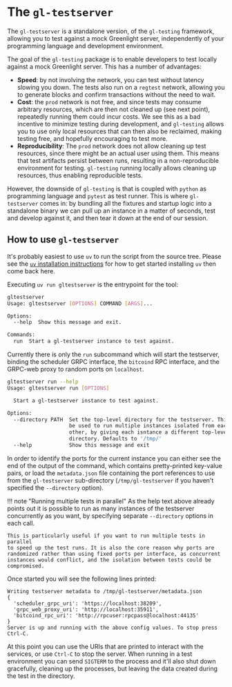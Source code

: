 # The `gl-testserver`

The `gl-testserver` is a standalone version, of the `gl-testing`
framework, allowing you to test against a mock Greenlight server,
independently of your programming language and development
environment.

The goal of the `gl-testing` package is to enable developers to test
locally against a mock Greenlight server. This has a number of
advantages:

 - **Speed**: by not involving the network, you can test without
   latency slowing you down. The tests also run on a `regtest`
   network, allowing you to generate blocks and confirm transactions
   without the need to wait.
 - **Cost**: the `prod` network is not free, and since tests may
   consume arbitrary resources, which are then not cleaned up (see
   next point), repeatedly running them could incur costs. We see this
   as a bad incentive to minimize testing during development, and
   `gl-testing` allows you to use only local resources that can then
   also be reclaimed, making testing free, and hopefully encouraging
   to test more.
 - **Reproducibility**: The `prod` network does not allow cleaning up
   test resources, since there might be an actual user using
   them. This means that test artifacts persist between runs,
   resulting in a non-reproducible environment for
   testing. `gl-testing` running locally allows cleaning up resources,
   thus enabling reproducible tests.

However, the downside of `gl-testing` is that is coupled with `python`
as programming language and `pytest` as test runner. This is where
`gl-testserver` comes in: by bundling all the fixtures and startup
logic into a standalone binary we can pull up an instance in a matter
of seconds, test and develop against it, and then tear it down at the
end of our session.

## How to use `gl-testserver`

It's probably easiest to use `uv` to run the script from the source
tree. Please see the [`uv` installation instructions][uv/install] for
how to get started installing `uv` then come back here.

Executing `uv run gltestserver` is the entrypoint for the tool:

```bash
gltestserver
Usage: gltestserver [OPTIONS] COMMAND [ARGS]...

Options:
  --help  Show this message and exit.

Commands:
  run  Start a gl-testserver instance to test against.
```

Currently there is only the `run` subcommand which will start the
testserver, binding the scheduler GRPC interface, the `bitcoind` RPC
interface, and the GRPC-web proxy to random ports on `localhost`.


```bash
gltestserver run --help
Usage: gltestserver run [OPTIONS]

  Start a gl-testserver instance to test against.

Options:
  --directory PATH  Set the top-level directory for the testserver. This can
					be used to run multiple instances isolated from each
					other, by giving each isntance a different top-level
					directory. Defaults to '/tmp/'
  --help            Show this message and exit
```

In order to identify the ports for the current instance you can either
see the end of the output of the command, which contains
pretty-printed key-value pairs, or load the `metadata.json` file
containing the port references to use from the `gl-testserver`
sub-directory (`/tmp/gl-testserver` if you haven't specified the
`--directory` option).

!!! note "Running multiple tests in parallel"
	As the help text above already points out it is possible to run as many
	instances of the testserver concurrently as you want, by specifying
	separate `--directory` options in each call.

	This is particularly useful if you want to run multiple tests in parallel
	to speed up the test runs. It is also the core reason why ports are
	randomized rather than using fixed ports per interface, as concurrent
	instances would conflict, and the isolation between tests could be
	compromised.

Once started you will see the following lines printed:

```
Writing testserver metadata to /tmp/gl-testserver/metadata.json
{
  'scheduler_grpc_uri': 'https://localhost:38209',
  'grpc_web_proxy_uri': 'http://localhost:35911',
  'bitcoind_rpc_uri': 'http://rpcuser:rpcpass@localhost:44135'
}
Server is up and running with the above config values. To stop press Ctrl-C.
```

At this point you can use the URIs that are printed to interact with
the services, or use `Ctrl-C` to stop the server. When running in a
test environment you can send `SIGTERM` to the process and it'll also
shut down gracefully, cleaning up the processes, but leaving the data
created during the test in the directory.

[uv/install]: https://docs.astral.sh/uv/getting-started/installation/
